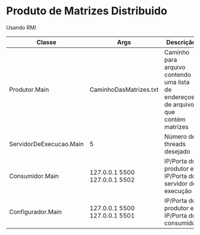 # Produto de Matrizes Distribuido

Usando RMI

| Classe | Args | Descrição |
| ------ | ------ | ------ |
| Produtor.Main | CaminhoDasMatrizes.txt | Caminho para arquivo contendo uma lista de endereços de arquivos que contém matrizes |
| ServidorDeExecucao.Main | 5 | Número de threads desejado |
| Consumidor.Main | 127.0.0.1 5500 127.0.0.1 5502 | IP/Porta do produtor e IP/Porta do servidor de execução |
| Configurador.Main | 127.0.0.1 5500 127.0.0.1 5501 | IP/Porta do produtor e IP/Porta do consumidor |
